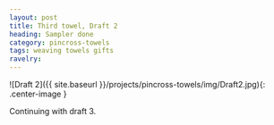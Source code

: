 ```yaml
---
layout: post
title: Third towel, Draft 2
heading: Sampler done
category: pincross-towels
tags: weaving towels gifts
ravelry:
---
```

![Draft 2]({{ site.baseurl }}/projects/pincross-towels/img/Draft2.jpg){: .center-image }

Continuing with draft 3.